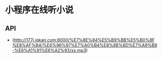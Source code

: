 #  小程序在线听小说




## API

- (http://177j.jqkan.com:8000/%E7%8E%84%E5%B9%BB%E5%B0%8F%E8%AF%B4/%E6%96%97%E7%A0%B4%E8%8B%8D%E7%A9%B9-%E6%A1%91%E6%A2%93/xx.mp3)

